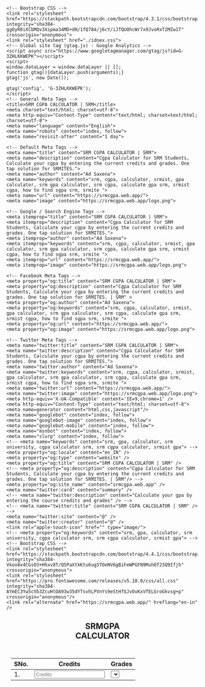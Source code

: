 <!doctype html>
<html lang="en">
  <head>
    <!-- Required meta tags -->
    <meta charset="utf-8">
    <meta name="viewport" content="width=device-width, initial-scale=1, shrink-to-fit=no">

    <!-- Bootstrap CSS -->
    <link rel="stylesheet" href="https://stackpath.bootstrapcdn.com/bootstrap/4.3.1/css/bootstrap.min.css" integrity="sha384-ggOyR0iXCbMQv3Xipma34MD+dH/1fQ784/j6cY/iJTQUOhcWr7x9JvoRxT2MZw1T" crossorigin="anonymous">
    <link rel="stylesheet" href="./idnex.css">
    <!-- Global site tag (gtag.js) - Google Analytics -->
    <script async src="https://www.googletagmanager.com/gtag/js?id=G-3ZHLKKWEPK"></script>
    <script>
    window.dataLayer = window.dataLayer || [];
    function gtag(){dataLayer.push(arguments);}
    gtag('js', new Date());

    gtag('config', 'G-3ZHLKKWEPK');
    </script>
    <!-- General Meta Tags -->
    <title>SRM CGPA CALCULATOR | SRM</title>
    <meta charset="text/html; charset=utf-8">
    <meta http-equiv="Content-Type" content="text/html; charset=text/html; charset=utf-8">
    <meta name="language" content="English">
    <meta name="robots" content="index, follow">
    <meta name="revisit-after" content="1 day">

    <!-- Default Meta Tags -->
    <meta name="title" content="SRM CGPA CALCULATOR | SRM">
    <meta name="description" content="Cgpa Calculator for SRM Students, Calculate your cgpa by entering the current credits and grades. One tap solution for SRMITES.">
    <meta name="author" content="Ad Saxena">
    <meta name="keywords" content="srm, cgpa, calculator, srmist, gpa calculator, srm gpa calculator, srm cgpa, calculate gpa srm, srmist cgpa, how to find sgpa srm, srmite ">
    <meta name="url" content="https://srmcgpa.web.app/">
    <meta name="image" content="https://srmcgpa.web.app/logo.png">

    <!-- Google / Search Engine Tags -->
    <meta itemprop="title" content="SRM CGPA CALCULATOR | SRM">
    <meta itemprop="description" content="Cgpa Calculator for SRM Students, Calculate your cgpa by entering the current credits and grades. One tap solution for SRMITES.">
    <meta itemprop="author" content="Ad Saxena">
    <meta itemprop="keywords" content="srm, cgpa, calculator, srmist, gpa calculator, srm gpa calculator, srm cgpa, calculate gpa srm, srmist cgpa, how to find sgpa srm, srmite ">
    <meta itemprop="url" content="https://srmcgpa.web.app/">
    <meta itemprop="image" content="https://srmcgpa.web.app/logo.png">

    <!-- Facebook Meta Tags -->
    <meta property="og:title" content="SRM CGPA CALCULATOR | SRM">
    <meta property="og:description" content="Cgpa Calculator for SRM Students, Calculate your cgpa by entering the current credits and grades. One tap solution for SRMITES. | SRM" >
    <meta property="og:author" content="Ad Saxena">
    <meta property="og:keywords" content="srm, cgpa, calculator, srmist, gpa calculator, srm gpa calculator, srm cgpa, calculate gpa srm, srmist cgpa, how to find sgpa srm, srmite ">
    <meta property="og:url" content="https://srmcgpa.web.app/">
    <meta property="og:image" content="https://srmcgpa.web.app/logo.png">

    <!-- Twitter Meta Tags -->
    <meta name="twitter:title" content="SRM CGPA CALCULATOR | SRM">
    <meta name="twitter:description" content="Cgpa Calculator for SRM Students, Calculate your cgpa by entering the current credits and grades. One tap solution for SRMITES.">
    <meta name="twitter:author" content="Ad Saxena">
    <meta name="twitter:keywords" content="srm, cgpa, calculator, srmist, gpa calculator, srm gpa calculator, srm cgpa, calculate gpa srm, srmist cgpa, how to find sgpa srm, srmite ">
    <meta name="twitter:url" content="https://srmcgpa.web.app/">
    <meta name="twitter:image" content="https://srmcgpa.web.app/logo.png">
    <meta http-equiv='X-UA-Compatible' content='IE=9,chrome=1' />  
    <meta http-equiv="Content-Type" content="text/html; charset=utf-8">
    <meta name=generator content="html,css,javascript"/>
    <meta name="googlebot" content="index, follow">
    <meta name="googlebot-image" content="index, follow">
    <meta name="googlebot-mobile" content="index, follow">
    <meta name="msnbot" content="index, follow">
    <meta name="slurp" content="index, follow">
    <!-- <meta name="keywords" content="srm, gpa, calculator, srm university, cgpa calculator srm, srm cgpa calculator, srmist gpa"> -->
    <meta property="og:locale" content="en_IN" />
    <meta property="og:type" content="website" />
    <meta property="og:title" content="SRM CGPA CALCULATOR | SRM" />
    <!-- <meta property="og:description" content="Cgpa Calculator for SRM Students, Calculate your cgpa by entering the current credits and grades. One tap solution for SRMITES. | SRM"/> -->
    <meta property="og:site_name" content="srmcgpa.web.app" />
    <meta name="twitter:card" content="summary" />
    <!-- <meta name="twitter:description" content="Calculate your gpa by entering the course credits and grades" /> -->
    <!-- <meta name="twitter:title" content="SRM CGPA CALCULATOR | SRM" /> -->
    <meta name="twitter:site" content="@" />
    <meta name="twitter:creator" content="@" />
    <link rel="apple-touch-icon" href="" type="image/">
    <!-- <meta property="og:keywords" content="srm, gpa, calculator, srm university, cgpa calculator srm, srm cgpa calculator, srmist gpa"> -->
    <!-- Bootstrap CSS -->
    <link rel="stylesheet" href="https://stackpath.bootstrapcdn.com/bootstrap/4.4.1/css/bootstrap.min.css" integrity="sha384-Vkoo8x4CGsO3+Hhxv8T/Q5PaXtkKtu6ug5TOeNV6gBiFeWPGFN9MuhOf23Q9Ifjh" crossorigin="anonymous">
    <link rel="stylesheet" href="https://pro.fontawesome.com/releases/v5.10.0/css/all.css" integrity="sha384-AYmEC3Yw5cVb3ZcuHtOA93w35dYTsvhLPVnYs9eStHfGJvOvKxVfELGroGkvsg+p" crossorigin="anonymous"/>
    <link rel="alternate" href="https://srmcgpa.web.app/" hreflang="en-in" />
  </head>
  <body>
      <div class="container">
          <nav>
              <div class="d-flex justify-content-center" style="text-align: center;">
                  <h2>SRMGPA <br> CALCULATOR</h2>
              </div>
          </nav>
          <div class="centor" style="padding: 12px;">
            <table class="table">
                <thead>
                    <tr>
                        <th>SNo.</th>
                        <th>Credits</th>
                        <th>Grades</th>
                    </tr>
                </thead>
                <tbody>
                    <tr>
                        <td scope="row">1.</td>
                        <td><input class="border credit" type="number" placeholder="Credits"></td>
                        <td> 
                            <select class="opt form-select border" name="" id="">
                                
                                <option >O</option>
                                <option >A+</option>
                                <option >A</option>
                                <option >B+</option>
                                <option >B</option>
                                <option >C</option>
                                <option >P</option>
                                <option >F</option>
                                <option >Ab</option>
                            </select> 
                          </td>
                    </tr>
                    <tr>
                        <td scope="row">2.</td>
                        <td><input class="border credit" type="number" placeholder="Credits"></td>
                        <td> 
                            <select class="form-select border opt" name="" id="">
                                
                                <option >O</option>
                                <option >A+</option>
                                <option >A</option>
                                <option >B+</option>
                                <option >B</option>
                                <option >C</option>
                                <option >P</option>
                                <option >F</option>
                                <option >Ab</option>
                            </select> 
                          </td>
                    </tr>
                    <tr>
                        <td scope="row">3.</td>
                        <td><input class="border credit" type="number" placeholder="Credits"></td>
                        <td> 
                            <select class="form-select border opt" name="" id="">
                                
                                <option >O</option>
                                <option >A+</option>
                                <option >A</option>
                                <option >B+</option>
                                <option >B</option>
                                <option >C</option>
                                <option >P</option>
                                <option >F</option>
                                <option >Ab</option>
                            </select> 
                          </td>
                    </tr>
                    <tr>
                        <td scope="row">4.</td>
                        <td><input class="border credit" type="number" placeholder="Credits"></td>
                        <td> 
                            <select class="form-select border opt" name="" id="">
                                
                                <option >O</option>
                                <option >A+</option>
                                <option >A</option>
                                <option >B+</option>
                                <option >B</option>
                                <option >C</option>
                                <option >P</option>
                                <option >F</option>
                                <option >Ab</option>
                            </select> 
                          </td>
                    </tr>
                    <tr>
                        <td scope="row">5.</td>
                        <td><input class="border credit" type="number" placeholder="Credits"></td>
                        <td> 
                            <select class="form-select border opt" name="" id="">
                                
                                <option >O</option>
                                <option >A+</option>
                                <option >A</option>
                                <option >B+</option>
                                <option >B</option>
                                <option >C</option>
                                <option >P</option>
                                <option >F</option>
                                <option >Ab</option>
                            </select> 
                          </td>
                    </tr>
                    <tr>
                        <td scope="row">6.</td>
                        <td><input class="border credit" type="number" placeholder="Credits"></td>
                        <td> 
                            <select class="form-select border opt" name="" id="">
                                
                                <option >O</option>
                                <option >A+</option>
                                <option >A</option>
                                <option >B+</option>
                                <option >B</option>
                                <option >C</option>
                                <option >P</option>
                                <option >F</option>
                                <option >Ab</option>
                            </select> 
                          </td>
                    </tr>
                    <tr>
                        <td scope="row">7.</td>
                        <td><input class="border credit" type="number" placeholder="Credits"></td>
                        <td> 
                            <select class="form-select border opt" name="" id="">
                                
                                <option >O</option>
                                <option >A+</option>
                                <option >A</option>
                                <option >B+</option>
                                <option >B</option>
                                <option >C</option>
                                <option >P</option>
                                <option >F</option>
                                <option >Ab</option>
                            </select> 
                          </td>
                    </tr>
                    <tr>
                        <td scope="row">8.</td>
                        <td><input class="border credit" type="number" placeholder="Credits"></td>
                        <td> 
                            <select class="form-select border opt" name="" id="">
                                
                                <option >O</option>
                                <option >A+</option>
                                <option >A</option>
                                <option >B+</option>
                                <option >B</option>
                                <option >C</option>
                                <option >P</option>
                                <option >F</option>
                                <option >Ab</option>
                            </select> 
                          </td>
                    </tr>
                    <tr>
                        <td scope="row">9.</td>
                        <td><input class="border credit" type="number" placeholder="Credits"></td>
                        <td> 
                            <select class="form-select border opt" name="" id="">
                                
                                <option >O</option>
                                <option >A+</option>
                                <option >A</option>
                                <option >B+</option>
                                <option >B</option>
                                <option >C</option>
                                <option >P</option>
                                <option >F</option>
                                <option >Ab</option>
                            </select> 
                          </td>
                    </tr>
                    <tr>
                        <td scope="row">10.</td>
                        <td><input class="border credit" type="number" placeholder="Credits"></td>
                        <td> 
                            <select class="form-select border opt" name="" id="">
                                
                                <option >O</option>
                                <option >A+</option>
                                <option >A</option>
                                <option >B+</option>
                                <option >B</option>
                                <option >C</option>
                                <option >P</option>
                                <option >F</option>
                                <option >Ab</option>
                            </select> 
                          </td>
                    </tr>
                    <tr>
                        <td scope="row">11.</td>
                        <td><input class="border credit" type="number" placeholder="Credits"></td>
                        <td> 
                            <select class="form-select border opt" name="" id="">
                                
                                <option >O</option>
                                <option >A+</option>
                                <option >A</option>
                                <option >B+</option>
                                <option >B</option>
                                <option >C</option>
                                <option >P</option>
                                <option >F</option>
                                <option >Ab</option>
                            </select> 
                          </td>
                    </tr>
                    <tr>
                        <td></td>
                        <td></td>
                        <td scope="row"></td>
                    </tr>
                </tbody>
            </table>
          </div>
          <div class="d-flex justify-content-center">
            <button id="hida" class="btn btn-info">Submit</button>
        </div>
          <div class=" d-flex justify-content-center">
              <div id="shown" class="colord">
                <h2 id="colord" class="text-center style">GPA: <strong><span id="show"></span></strong></h2>
              </div>
        </div>
      </div>
      <footer class="bg-white">
  
        <!-- Copyrights -->
        <div class="bg-dark py-4">
          <div class="container text-center">
            <p class="text-muted mb-0 py-2">© 2021 Adcorp All rights reserved.</p>
          </div>
        </div>
      </footer>
      
    <!-- Optional JavaScript -->
    <!-- jQuery first, then Popper.js, then Bootstrap JS -->
    <script src="https://code.jquery.com/jquery-3.3.1.slim.min.js" integrity="sha384-q8i/X+965DzO0rT7abK41JStQIAqVgRVzpbzo5smXKp4YfRvH+8abtTE1Pi6jizo" crossorigin="anonymous"></script>
    <script src="https://cdnjs.cloudflare.com/ajax/libs/popper.js/1.14.7/umd/popper.min.js" integrity="sha384-UO2eT0CpHqdSJQ6hJty5KVphtPhzWj9WO1clHTMGa3JDZwrnQq4sF86dIHNDz0W1" crossorigin="anonymous"></script>
    <script src="https://stackpath.bootstrapcdn.com/bootstrap/4.3.1/js/bootstrap.min.js" integrity="sha384-JjSmVgyd0p3pXB1rRibZUAYoIIy6OrQ6VrjIEaFf/nJGzIxFDsf4x0xIM+B07jRM" crossorigin="anonymous"></script>
    <!-- The core Firebase JS SDK is always required and must be listed first -->
    <script src="/__/firebase/8.7.0/firebase-app.js"></script>

    <!-- TODO: Add SDKs for Firebase products that you want to use
        https://firebase.google.com/docs/web/setup#available-libraries -->
    <script src="/__/firebase/8.7.0/firebase-analytics.js"></script>

    <!-- Initialize Firebase -->
    <script src="/__/firebase/init.js"></script>
    <script src="./index.js"></script>
  </body>
</html>
